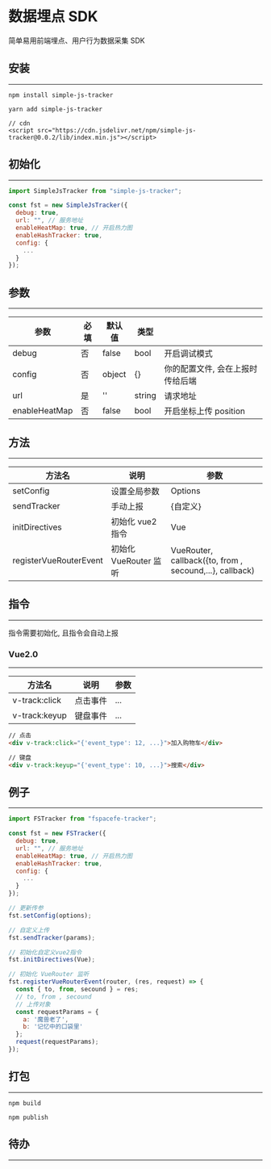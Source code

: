 # 数据埋点 SDK

简单易用前端埋点、用户行为数据采集 SDK

## 安装

---

```
npm install simple-js-tracker

yarn add simple-js-tracker

// cdn
<script src="https://cdn.jsdelivr.net/npm/simple-js-tracker@0.0.2/lib/index.min.js"></script>
```

## 初始化

---

```js
import SimpleJsTracker from "simple-js-tracker";

const fst = new SimpleJsTracker({
  debug: true,
  url: "", // 服务地址
  enableHeatMap: true, // 开启热力图
  enableHashTracker: true,
  config: {
    ...
  }
});
```

## 参数

---

| 参数          | 必填 | 默认值 | 类型   |                                  |
| ------------- | ---- | ------ | ------ | -------------------------------- |
| debug         | 否   | false  | bool   | 开启调试模式                     |
| config        | 否   | object | {}     | 你的配置文件, 会在上报时传给后端 |
| url           | 是   | ''     | string | 请求地址                         |
| enableHeatMap | 否   | false  | bool   | 开启坐标上传 position            |

## 方法

---

| 方法名                 | 说明                  | 参数       |
| ---------------------- | --------------------- | ---------- |
| setConfig              | 设置全局参数          | Options    |
| sendTracker            | 手动上报              | {自定义}   |
| initDirectives         | 初始化 vue2 指令      | Vue        |
| registerVueRouterEvent | 初始化 VueRouter 监听 | VueRouter, callback({to, from , secound,...}, callback)  |

## 指令

---

指令需要初始化, 且指令会自动上报

### Vue2.0

---

| 方法名        | 说明     | 参数 |
| ------------- | -------- | ---- |
| v-track:click | 点击事件 | ...  |
| v-track:keyup | 键盘事件 | ...  |

```html
// 点击
<div v-track:click="{'event_type': 12, ...}">加入购物车</div>

// 键盘
<div v-track:keyup="{'event_type': 10, ...}">搜索</div>
```

## 例子

---

```js
import FSTracker from "fspacefe-tracker";

const fst = new FSTracker({
  debug: true,
  url: "", // 服务地址
  enableHeatMap: true, // 开启热力图
  enableHashTracker: true,
  config: {
    ...
  }
});

// 更新传参
fst.setConfig(options);

// 自定义上传
fst.sendTracker(params);

// 初始化自定义vue2指令
fst.initDirectives(Vue);

// 初始化 VueRouter 监听
fst.registerVueRouterEvent(router, (res, request) => {
  const { to, from, secound } = res;
  // to, from , secound
  // 上传对象
  const requestParams = {
    a: '魔兽老了',
    b: '记忆中的口袋里'
  };
  request(requestParams);
});
```

## 打包

---

```
npm build

npm publish
```

## 待办

---
